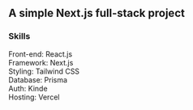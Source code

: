 ## A simple Next.js full-stack project

### Skills

Front-end: React.js <br/>
Framework: Next.js <br/>
Styling: Tailwind CSS <br/>
Database: Prisma <br/>
Auth: Kinde <br />
Hosting: Vercel

